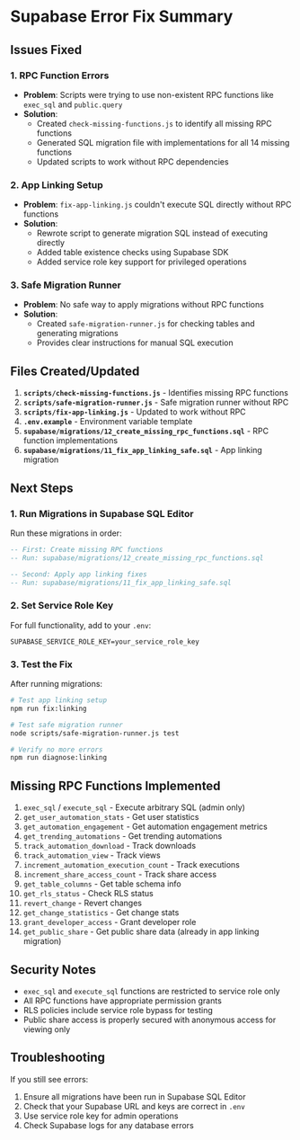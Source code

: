 # Supabase Error Fix Summary

## Issues Fixed

### 1. **RPC Function Errors**
- **Problem**: Scripts were trying to use non-existent RPC functions like `exec_sql` and `public.query`
- **Solution**: 
  - Created `check-missing-functions.js` to identify all missing RPC functions
  - Generated SQL migration file with implementations for all 14 missing functions
  - Updated scripts to work without RPC dependencies

### 2. **App Linking Setup**
- **Problem**: `fix-app-linking.js` couldn't execute SQL directly without RPC functions
- **Solution**: 
  - Rewrote script to generate migration SQL instead of executing directly
  - Added table existence checks using Supabase SDK
  - Added service role key support for privileged operations

### 3. **Safe Migration Runner**
- **Problem**: No safe way to apply migrations without RPC functions
- **Solution**: 
  - Created `safe-migration-runner.js` for checking tables and generating migrations
  - Provides clear instructions for manual SQL execution

## Files Created/Updated

1. **`scripts/check-missing-functions.js`** - Identifies missing RPC functions
2. **`scripts/safe-migration-runner.js`** - Safe migration runner without RPC
3. **`scripts/fix-app-linking.js`** - Updated to work without RPC
4. **`.env.example`** - Environment variable template
5. **`supabase/migrations/12_create_missing_rpc_functions.sql`** - RPC function implementations
6. **`supabase/migrations/11_fix_app_linking_safe.sql`** - App linking migration

## Next Steps

### 1. Run Migrations in Supabase SQL Editor

Run these migrations in order:
```sql
-- First: Create missing RPC functions
-- Run: supabase/migrations/12_create_missing_rpc_functions.sql

-- Second: Apply app linking fixes
-- Run: supabase/migrations/11_fix_app_linking_safe.sql
```

### 2. Set Service Role Key

For full functionality, add to your `.env`:
```
SUPABASE_SERVICE_ROLE_KEY=your_service_role_key
```

### 3. Test the Fix

After running migrations:
```bash
# Test app linking setup
npm run fix:linking

# Test safe migration runner
node scripts/safe-migration-runner.js test

# Verify no more errors
npm run diagnose:linking
```

## Missing RPC Functions Implemented

1. `exec_sql` / `execute_sql` - Execute arbitrary SQL (admin only)
2. `get_user_automation_stats` - Get user statistics
3. `get_automation_engagement` - Get automation engagement metrics
4. `get_trending_automations` - Get trending automations
5. `track_automation_download` - Track downloads
6. `track_automation_view` - Track views
7. `increment_automation_execution_count` - Track executions
8. `increment_share_access_count` - Track share access
9. `get_table_columns` - Get table schema info
10. `get_rls_status` - Check RLS status
11. `revert_change` - Revert changes
12. `get_change_statistics` - Get change stats
13. `grant_developer_access` - Grant developer role
14. `get_public_share` - Get public share data (already in app linking migration)

## Security Notes

- `exec_sql` and `execute_sql` functions are restricted to service role only
- All RPC functions have appropriate permission grants
- RLS policies include service role bypass for testing
- Public share access is properly secured with anonymous access for viewing only

## Troubleshooting

If you still see errors:
1. Ensure all migrations have been run in Supabase SQL Editor
2. Check that your Supabase URL and keys are correct in `.env`
3. Use service role key for admin operations
4. Check Supabase logs for any database errors